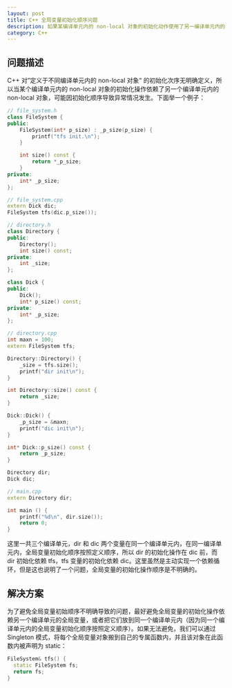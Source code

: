 ```yaml
---
layout: post
title: C++ 全局变量初始化顺序问题
description: 如果某编译单元内的 non-local 对象的初始化动作使用了另一编译单元内的 non-local 对象，可能因初始化顺序不明确导致异常情况。
category: C++
---
```


## 问题描述

C++ 对”定义于不同编译单元内的 non-local 对象“ 的初始化次序无明确定义，所以当某个编译单元内的 non-local 对象的初始化操作依赖了另一个编译单元内的 non-local 对象，可能因初始化顺序导致异常情况发生。下面举一个例子：

```c++
// file_system.h
class FileSystem {
public:
	FileSystem(int* p_size) : _p_size(p_size) {
		printf("tfs init.\n");
	}

	int size() const {
		return *_p_size;
	}
private:
	int* _p_size;
};

// file_system.cpp
extern Dick dic;
FileSystem tfs(dic.p_size());

// directory.h
class Directory {
public:
	Directory();
	int size() const;
private:
	int _size;
};

class Dick {
public:
	Dick();
	int* p_size() const;
private:
	int* _p_size;
};

// directory.cpp
int maxn = 100;
extern FileSystem tfs;

Directory::Directory() {
	_size = tfs.size();
	printf("dir init\n");
}

int Directory::size() const {
	return _size;
}

Dick::Dick() {
	_p_size = &maxn;
	printf("dic init\n");
}

int* Dick::p_size() const {
	return _p_size;
}

Directory dir;
Dick dic;

// main.cpp
extern Directory dir;

int main () {
	printf("%d\n", dir.size());
	return 0;
}
```

这里一共三个编译单元，dir 和 dic 两个变量在同一个编译单元内，在同一编译单元内，全局变量初始化顺序按照定义顺序，所以 dir 的初始化操作在 dic 前，而 dir 初始化依赖 tfs，tfs 变量的初始化依赖 dic。这里虽然是主动实现一个依赖循环，但是这也说明了一个问题，全局变量的初始化操作顺序是不明确的。

## 解决方案

为了避免全局变量初始顺序不明确导致的问题，最好避免全局变量的初始化操作依赖另一个编译单元的全局变量，或者把它们放到同一个编译单元内（因为同一个编译单元内的全局变量初始化顺序按照定义顺序）。如果无法避免，我们可以通过 Singleton 模式，将每个全局变量对象搬到自己的专属函数内，并且该对象在此函数内被声明为 static：

```c++
FileSystem& tfs() {
  static FileSystem fs;
  return fs;
}
```

